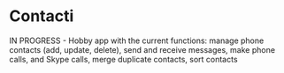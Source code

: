 # Contacti
IN PROGRESS - Hobby app with the current functions: manage phone contacts (add, update, delete), send and receive messages, make phone calls, and Skype calls, merge duplicate contacts, sort contacts
